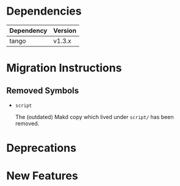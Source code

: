Dependencies
============

Dependency | Version
-----------|---------
tango      | v1.3.x

Migration Instructions
======================

Removed Symbols
---------------

* `script`

  The (outdated) Makd copy which lived under `script/` has been removed.


Deprecations
============

New Features
============


